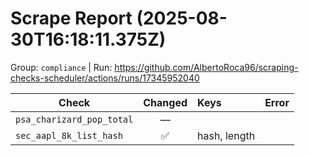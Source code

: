 # Scrape Report (2025-08-30T16:18:11.375Z)

Group: `compliance`  |  Run: https://github.com/AlbertoRoca96/scraping-checks-scheduler/actions/runs/17345952040

| Check | Changed | Keys | Error |
|---|:---:|:--|:--|
| `psa_charizard_pop_total` | — |  |  |
| `sec_aapl_8k_list_hash` | ✅ | hash, length |  |
